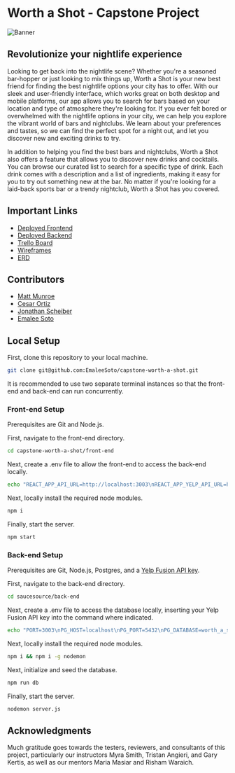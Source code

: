 # Worth a Shot - Capstone Project

![Banner](https://user-images.githubusercontent.com/794551/205726200-f641bc94-541e-4c3c-bab1-3647c11cb214.png)
## Revolutionize your nightlife experience

Looking to get back into the nightlife scene? Whether you're a seasoned bar-hopper or just looking to mix things up, Worth a Shot is your new best friend for finding the best nightlife options your city has to offer. With our sleek and user-friendly interface, which works great on both desktop and mobile platforms, our app allows you to search for bars based on your location and type of atmosphere they're looking for. If you ever felt bored or overwhelmed with the nightlife options in your city, we can help you explore the vibrant world of bars and nightclubs. We learn about your preferences and tastes, so we can find the perfect spot for a night out, and let you discover new and exciting drinks to try.

In addition to helping you find the best bars and nightclubs, Worth a Shot also offers a feature that allows you to discover new drinks and cocktails. You can browse our curated list to search for a specific type of drink. Each drink comes with a description and a list of ingredients, making it easy for you to try out something new at the bar. No matter if you're looking for a laid-back sports bar or a trendy nightclub, Worth a Shot has you covered.

## Important Links

- [Deployed Frontend](https://worth-a-shot.netlify.app/)
- [Deployed Backend](https://worth-a-shot-api-server.onrender.com/)
- [Trello Board](https://trello.com/b/41mhSL26/worth-a-shot-group-6-capstone)
- [Wireframes](https://whimsical.com/worth-a-shot-Ve33oA8m3TCiNNJxam5dGJ)
- [ERD](https://cloud.smartdraw.com/editor.aspx?depoId=39282039&credID=-42278956&pubDocShare=156DAD5C930F80FB15FB0D65C4004AA7BE6)

## Contributors

- [Matt Munroe](https://github.com/MattNMunroe)
- [Cesar Ortiz](https://github.com/CeazTheMoment)
- [Jonathan Scheiber](https://github.com/Scheiber)
- [Emalee Soto](https://github.com/EmaleeSoto)

## Local Setup

First, clone this repository to your local machine.

```bash
git clone git@github.com:EmaleeSoto/capstone-worth-a-shot.git
```

It is recommended to use two separate terminal instances so that the front-end and back-end can run concurrently.

### Front-end Setup

Prerequisites are Git and Node.js.

First, navigate to the front-end directory.

```bash
cd capstone-worth-a-shot/front-end
```

Next, create a .env file to allow the front-end to access the back-end locally.

```bash
echo "REACT_APP_API_URL=http://localhost:3003\nREACT_APP_YELP_API_URL=http://localhost:3003/bars" >> .env
```

Next, locally install the required node modules.

```bash
npm i
```

Finally, start the server.

```bash
npm start
```

### Back-end Setup

Prerequisites are Git, Node.js, Postgres, and a [Yelp Fusion API key](https://fusion.yelp.com/).

First, navigate to the back-end directory.

```bash
cd saucesource/back-end
```

Next, create a .env file to access the database locally, inserting your Yelp Fusion API key into the command where indicated.

```bash
echo "PORT=3003\nPG_HOST=localhost\nPG_PORT=5432\nPG_DATABASE=worth_a_shot\nBEARER_TOKEN=[Yelp Fusion API Key goes here]" >> .env
```

Next, locally install the required node modules.

```bash
npm i && npm i -g nodemon
```

Next, initialize and seed the database.

```bash
npm run db
```

Finally, start the server.

```bash
nodemon server.js
```

## Acknowledgments

Much gratitude goes towards the testers, reviewers, and consultants of this project, particularly our instructors Myra Smith, Tristan Angieri, and Gary Kertis, as well as our mentors Maria Masiar and Risham Waraich.
